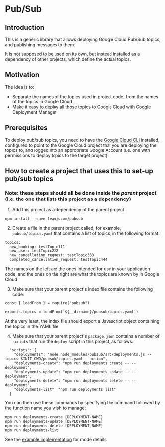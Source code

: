 # Pub/Sub


## Introduction

This is a generic library that allows deploying Google Cloud Pub/Sub topics, and publishing messages to them.

It is not supposed to be used on its own, but instead installed as a dependency of other projects, which define the actual topics.

## Motivation

The idea is to:

- Separate the names of the topics used in project code, from the names of the topics in Google Cloud
- Make it easy to deploy all those topics to Google Cloud with Google Deployment Manager


## Prerequisites

To deploy pub/sub topics, you need to have the [Google Cloud CLI](https://cloud.google.com/sdk/) installed, configured to point to the Google Cloud project that you are deploying the topics to, and logged into an appropriate Google Account (i.e. one with permissions to deploy topics to the target project).


## How to create a project that uses this to set-up pub/sub topics

### Note: these steps should all be done inside the *parent* project (i.e. the one that lists this project as a dependency)


1.  Add this project as a dependency of the parent project

```
npm install --save leanjscom/pubsub
```

2.  Create a file in the parent project called, for example, `pubsub/topics.yaml` that contains a list of topics, in the following format:

```
topics:
  new_booking: testTopic111
  new_user: testTopic222
  new_cancellation_request: testTopic333
  completed_cancellation_request: testTopic444

```
The names on the left are the ones intended for use in your application code, and the ones on the right are what the topics are known by in Google Cloud


3.  Make sure that your parent project's index file contains the following code:

```
const { loadFrom } = require("pubsub")

exports.topics = loadFrom(`${__dirname}/pubsub/topics.yaml`)
```
At the very least, the index file should export a Javascript object containing the topics in the YAML file


4.  Make sure that your parent project's `package.json` contains a number of `scripts` that run the `deploy` script in this project, as follows:

```
  "scripts": {
    "deployments": "node node_modules/pubsub/src/deployments.js --topics $INIT_CWD/pubsub/topics.yaml --action",
    "deployments-create": "npm run deployments create -- --deployment",
    "deployments-update": "npm run deployments update -- --deployment",
    "deployments-delete": "npm run deployments delete -- --deployment",
    "deployments-list": "npm run deployments list"
  }
```
You can then use these commands by specifying the command followed by the function name you wish to manage:
```
npm run deployments-create [DEPLOYMENT-NAME]
npm run deployments-update [DEPLOYMENT-NAME]
npm run deployments-delete [DEPLOYMENT-NAME]
npm run deployments-list
```

See the [example implementation](https://github.com/leanjscom/pubsub/tree/master/examples/basic) for mode details

